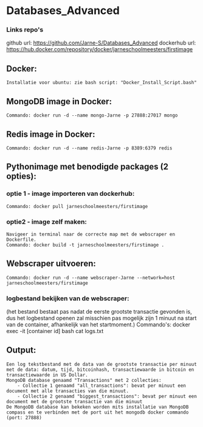 # Databases_Advanced

### Links repo's
github url: https://github.com/Jarne-S/Databases_Advanced
dockerhub url: https://hub.docker.com/repository/docker/jarneschoolmeesters/firstimage

## Docker:
	Installatie voor ubuntu: zie bash script: "Docker_Install_Script.bash"
	
## MongoDB image in Docker:
	Commando: docker run -d --name mongo-Jarne -p 27888:27017 mongo

## Redis image in Docker:
	Commando: docker run -d --name redis-Jarne -p 8389:6379 redis

## Pythonimage met benodigde packages (2 opties):
### optie 1 - image importeren van dockerhub:
	Commando: docker pull jarneschoolmeesters/firstimage
### optie2 - image zelf maken:
	Navigeer in terminal naar de correcte map met de webscraper en Dockerfile.
	Commando: docker build -t jarneschoolmeesters/firstimage .

## Webscraper uitvoeren:
	Commando: docker run -d --name webscraper-Jarne --network=host jarneschoolmeesters/firstimage
### logbestand bekijken van de webscraper:
(het bestand bestaat pas nadat de eerste grootste transactie gevonden is, dus het logbestand openen zal misschien pas mogelijk zijn 1 minuut na start van de container, afhankelijk van het startmoment.)
	Commando's: 	docker exec -it [container id] bash
					cat logs.txt


## Output: 
	Een log tekstbestand met de data van de grootste transactie per minuut met de data: datum, tijd, bitcoinhash, transactiewaarde in bitcoin en transactiewaarde in US Dollar.
	MongoDB database genaamd "Transactions" met 2 collecties:
		- Collectie 1 genaamd "all_transactions": bevat per minuut een document met alle transacties van die minuut.
		- Collectie 2 genaamd "biggest_transactions": bevat per minuut een document met de grootste transactie van die minuut
	De MongoDB database kan bekeken worden mits installatie van MongoDB compass en te verbinden met de port uit het mongodb docker commando (port: 27888)